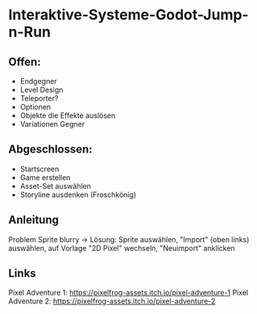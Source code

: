 # Interaktive-Systeme-Godot-Jump-n-Run

## Offen:
- Endgegner
- Level Design
- Teleporter?
- Optionen
- Objekte die Effekte auslösen
- Variationen Gegner


## Abgeschlossen:
- Startscreen
- Game erstellen
- Asset-Set auswählen
- Storyline ausdenken (Froschkönig)

## Anleitung
Problem Sprite blurry -> Lösung: Sprite auswählen, "Import" (oben links) auswählen, auf Vorlage "2D Pixel" wechseln, "Neuimport" anklicken

## Links
Pixel Adventure 1: https://pixelfrog-assets.itch.io/pixel-adventure-1
Pixel Adventure 2: https://pixelfrog-assets.itch.io/pixel-adventure-2

